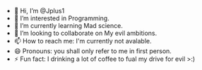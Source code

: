 - 👋 Hi, I’m @Jplus1
- 👀 I’m interested in Programming.
- 🌱 I’m currently learning Mad science.
- 💞️ I’m looking to collaborate on My evil ambitions.
- 📫 How to reach me: I'm currently not avalable.
- 😄 Pronouns: you shall only refer to me in first person.
- ⚡ Fun fact: I drinking a lot of coffee to fual my drive for evil >:)

<!---
Jplus1/Jplus1 is a ✨ special ✨ repository because its `README.md` (this file) appears on your GitHub profile.
You can click the Preview link to take a look at your changes.
--->
